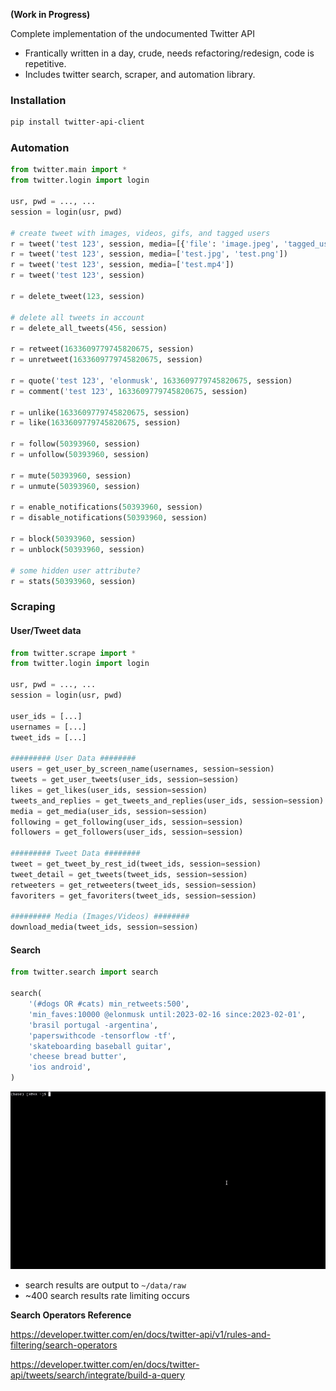 **(Work in Progress)**

Complete implementation of the undocumented Twitter API

- Frantically written in a day, crude, needs refactoring/redesign, code is repetitive.
- Includes twitter search, scraper, and automation library.


### Installation
```bash
pip install twitter-api-client
```

### Automation

```python
from twitter.main import *
from twitter.login import login

usr, pwd = ..., ...
session = login(usr, pwd)

# create tweet with images, videos, gifs, and tagged users
r = tweet('test 123', session, media=[{'file': 'image.jpeg', 'tagged_users': [123234345456], 'alt': 'some image'}])
r = tweet('test 123', session, media=['test.jpg', 'test.png'])
r = tweet('test 123', session, media=['test.mp4'])
r = tweet('test 123', session)

r = delete_tweet(123, session)

# delete all tweets in account
r = delete_all_tweets(456, session)

r = retweet(1633609779745820675, session)
r = unretweet(1633609779745820675, session)

r = quote('test 123', 'elonmusk', 1633609779745820675, session)
r = comment('test 123', 1633609779745820675, session)

r = unlike(1633609779745820675, session)
r = like(1633609779745820675, session)

r = follow(50393960, session)
r = unfollow(50393960, session)

r = mute(50393960, session)
r = unmute(50393960, session)

r = enable_notifications(50393960, session)
r = disable_notifications(50393960, session)

r = block(50393960, session)
r = unblock(50393960, session)

# some hidden user attribute?
r = stats(50393960, session)

```

### Scraping
#### User/Tweet data

```python
from twitter.scrape import *
from twitter.login import login

usr, pwd = ..., ...
session = login(usr, pwd)

user_ids = [...]
usernames = [...]
tweet_ids = [...]

######### User Data ########
users = get_user_by_screen_name(usernames, session=session)
tweets = get_user_tweets(user_ids, session=session)
likes = get_likes(user_ids, session=session)
tweets_and_replies = get_tweets_and_replies(user_ids, session=session)
media = get_media(user_ids, session=session)
following = get_following(user_ids, session=session)
followers = get_followers(user_ids, session=session)

######### Tweet Data ########
tweet = get_tweet_by_rest_id(tweet_ids, session=session)
tweet_detail = get_tweets(tweet_ids, session=session)
retweeters = get_retweeters(tweet_ids, session=session)
favoriters = get_favoriters(tweet_ids, session=session)

######### Media (Images/Videos) ########
download_media(tweet_ids, session=session)
```

#### Search

```python   
from twitter.search import search

search(
    '(#dogs OR #cats) min_retweets:500',
    'min_faves:10000 @elonmusk until:2023-02-16 since:2023-02-01',
    'brasil portugal -argentina',
    'paperswithcode -tensorflow -tf',
    'skateboarding baseball guitar',
    'cheese bread butter',
    'ios android',
)
```
![](assets/example-search.gif)

- search results are output to `~/data/raw`
- ~400 search results rate limiting occurs

**Search Operators Reference**

https://developer.twitter.com/en/docs/twitter-api/v1/rules-and-filtering/search-operators

https://developer.twitter.com/en/docs/twitter-api/tweets/search/integrate/build-a-query